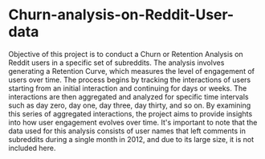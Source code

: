 # Churn-analysis-on-Reddit-User-data

Objective of this project is to conduct a Churn or Retention Analysis on Reddit users in a specific set of subreddits. The analysis involves generating a Retention Curve, which measures the level of engagement of users over time. The process begins by tracking the interactions of users starting from an initial interaction and continuing for days or weeks. The interactions are then aggregated and analyzed for specific time intervals such as day zero, day one, day three, day thirty, and so on. By examining this series of aggregated interactions, the project aims to provide insights into how user engagement evolves over time. It's important to note that the data used for this analysis consists of user names that left comments in subreddits during a single month in 2012, and due to its large size, it is not included here.
